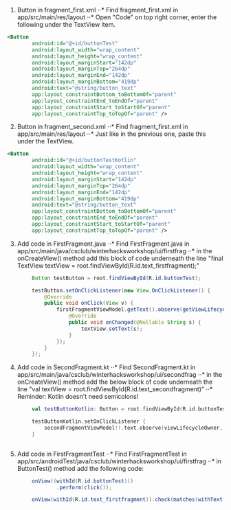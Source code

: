 1. Button in fragment_first.xml
⋅⋅* Find fragment_first.xml in app/src/main/res/layout
⋅⋅* Open "Code" on top right corner, enter the following under the TextView item.
```xml
<Button
        android:id="@+id/buttonTest"
        android:layout_width="wrap_content"
        android:layout_height="wrap_content"
        android:layout_marginStart="142dp"
        android:layout_marginTop="264dp"
        android:layout_marginEnd="142dp"
        android:layout_marginBottom="419dp"
        android:text="@string/button_text"
        app:layout_constraintBottom_toBottomOf="parent"
        app:layout_constraintEnd_toEndOf="parent"
        app:layout_constraintStart_toStartOf="parent"
        app:layout_constraintTop_toTopOf="parent" />
```

2. Button in fragment_second.xml
⋅⋅* Find fragment_first.xml in app/src/main/res/layout
⋅⋅* Just like in the previous one, paste this under the TextView.
```xml
<Button
        android:id="@+id/buttonTestKotlin"
        android:layout_width="wrap_content"
        android:layout_height="wrap_content"
        android:layout_marginStart="142dp"
        android:layout_marginTop="264dp"
        android:layout_marginEnd="142dp"
        android:layout_marginBottom="419dp"
        android:text="@string/button_text"
        app:layout_constraintBottom_toBottomOf="parent"
        app:layout_constraintEnd_toEndOf="parent"
        app:layout_constraintStart_toStartOf="parent"
        app:layout_constraintTop_toTopOf="parent" />
```

3. Add code in FirstFragment.java
⋅⋅* Find FirstFragment.java in  app/src/main/java/csclub/winterhacksworkshop/ui/firstfrag
⋅⋅* in the onCreateView() method add this block of code underneath the line "final TextView textView = root.findViewById(R.id.text_firstfragment);"
```java
        Button testButton = root.findViewById(R.id.buttonTest);

        testButton.setOnClickListener(new View.OnClickListener() {
            @Override
            public void onClick(View v) {
                firstFragmentViewModel.getText().observe(getViewLifecycleOwner(), new Observer<String>() {
                    @Override
                    public void onChanged(@Nullable String s) {
                        textView.setText(s);
                    }
                });
            }
        });
```

4. Add code in SecondFragment.kt
⋅⋅* Find SecondFragment.kt in app/src/main/java/csclub/winterhacksworkshop/ui/secondfrag
⋅⋅* in the onCreateView() method add the below block of code underneath the line "val textView = root.findViewById<TextView>(R.id.text_secondfragment)"
⋅⋅* Reminder: Kotlin doesn't need semicolons!
```kotlin
        val testButtonKotlin: Button = root.findViewById(R.id.buttonTestKotlin)

        testButtonKotlin.setOnClickListener {
            secondFragmentViewModel!!.text.observe(viewLifecycleOwner, Observer { s -> textView.text = s })
        }
      
```

5. Add code in FirstFragmentTest
⋅⋅* Find FirstFragmentTest in app/src/androidTest/java/csclub/winterhacksworkshop/ui/firstfrag
⋅⋅* in ButtonTest() method add the following code:
```java
        onView((withId(R.id.buttonTest)))
                .perform(click());

        onView(withId(R.id.text_firstfragment)).check(matches(withText((("Hello World")))));
```